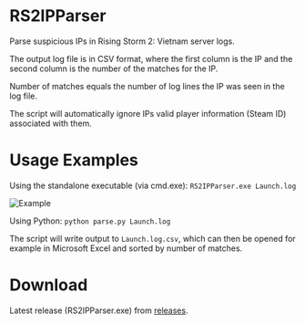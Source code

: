 # RS2IPParser

Parse suspicious IPs in Rising Storm 2: Vietnam server logs.

The output log file is in CSV format, where the first column
is the IP and the second column is the number of the matches
for the IP.

Number of matches equals the number of log lines the IP
was seen in the log file.

The script will automatically ignore IPs valid player
information (Steam ID) associated with them.

# Usage Examples

Using the standalone executable (via cmd.exe):
```RS2IPParser.exe Launch.log```

![Example](example_gif.gif)

Using Python:
```python parse.py Launch.log```

The script will write output to `Launch.log.csv`, which can then be
opened for example in Microsoft Excel and sorted by number of matches.

# Download

Latest release (RS2IPParser.exe) from [releases](https://github.com/tuokri/RS2IPParser/releases).
